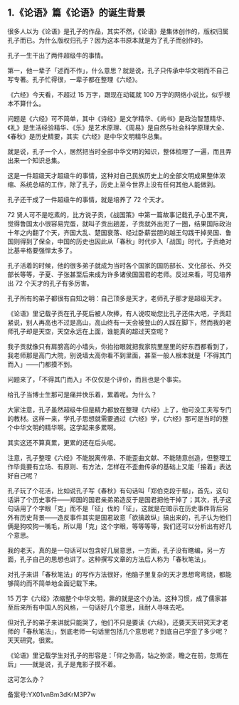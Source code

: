 ## 1.《论语》篇《论语》的诞生背景
很多人以为《论语》是孔子的作品，其实不然，《论语》是集体创作的，版权归属孔子而已。为什么版权归孔子？因为这本书原本就是为了孔子而创作的。


孔子一生干出了两件超级牛的事情。


第一，他一辈子「述而不作」，什么意思？就是说，孔子只传承中华文明而不自己写专著。孔子忙得很，一辈子都在整理《六经》。


《六经》今天看，不超过 15 万字，跟现在动辄就 100 万字的网络小说比，似乎根本不算什么。


问题是《六经》可不简单，其中《诗经》是文学精华、《尚书》是政治智慧精华、《礼》是生活经验精华、《乐》是艺术原理、《周易》是自然与社会科学原理大全、《春秋》是历史精要，其实《六经》是中华文明精华总集。


就是说，孔子一个人，居然把当时全部中华文明的知识，整体梳理了一遍，而且弄出来一个知识总集。


这是一件超级天才超级牛的事情，这种对自己民族历史上的全部文明成果整体浓缩、系统总结的工作，除了孔子，历史上至今世界上没有任何其他人能做到。


孔子还干成了一件超级牛的事情，就是培养了 72 个天才。


72 贤人可不是吃素的，比方说子贡，《战国策》中第一篇故事记载孔子心里不爽，觉得鲁国太小很容易完蛋，就叫子贡出趟差，子贡就外出兜了一圈，结果国际政治十年之内翻了个天，齐国大乱、楚国衰落、经过卧薪尝胆的越王勾践干掉吴国、鲁国则得到了保全，中国的历史也因此从「春秋」时代步入「战国」时代，子贡绝对比基辛格要强悍太多了。


孔子活着的时候，他的很多弟子就成为当时各个国家的国防部长、文化部长、外交部长等等，子夏、子张甚至后来成为许多诸侯国国君的老师。反过来看，可见培养出 72 个天才的孔子有多厉害。


孔子所有的弟子都很有自知之明：自己顶多是天才，老师孔子那才是超级天才。


《论语》里记载子贡在孔子死后被人吹捧，有人说哎呦您比孔子还伟大吧，子贡赶紧说，别人再高也不过是高山，高山终有一天会被登山的人踩在脚下，然而我的老师孔子却是天空，天空永远在上面，谁能真的超过天空呢？


我子贡就像只有肩膀高的小墙头，你抬抬眼就把我家院里屋里的好东西都看到了，我老师那是高门大院，别说墙太高你看不到里面，甚至一般人根本就是「不得其门而入」——门都摸不到。


问题来了，「不得其门而入」不仅仅是个评价，而且也是个事实。


给孔子当博士生那可是痛并快乐着，累着呢。为什么？


大家注意，孔子虽然超级牛但是精力都放在整理《六经》上了，他可没工夫写专门的教材。这样一来，学孔子思想就需要通过《六经》学，《六经》那可是当时的整个中华文明的精华啊。这学起来多累啊。


其实这还不算真累，更累的还在后头呢。


注意，孔子整理《六经》不能脱离传承、不能歪曲文献、不能随意创造，但整理工作毕竟要有立场、有原则、有方法，怎样在不歪曲传承的基础上又能「接着」表达好自己呢？


孔子玩了个花活，比如说孔子写《春秋》有句话叫「郑伯克段于鄢」，首先，这句话讲了个历史事件——郑国的国君亲弟弟造反于是国君把他干掉了；其次，孔子这句话用了个字眼「克」而不是「征」伐的「征」，这就是在暗示在历史事件背后另外有历史背景——造反事件其实是国君故意「欲擒故纵」搞出来的，孔子认为他们俩是狗咬狗一嘴毛，所以用「克」这个字眼，等等等等，我们还可以分析出有好几个意思。


我的老天，真的是一句话可以包含好几层意思，一方面，孔子没有瞎编，另一方面，孔子自己的思想也讲了。这种撰写文章的方法后人称为「春秋笔法」。


对孔子来讲「春秋笔法」的写作方法很好，他脑子里复杂的天才思想弯弯绕，都能够简约而不简单地全面记载下来。


15 万字《六经》浓缩整个中华文明，靠的就是这个办法。这种习惯，成了儒家甚至后来所有中国人的风格，一句话好几个意思，且耐人寻味去吧。


但对孔子的弟子来讲就只能哭了，他们不只是要读《六经》，还要天天研究天才老师的「春秋笔法」，到底老师一句话里包括几个意思呢？到底自己学歪了多少呢？天天研究，很累。


《论语》里记载学生对孔子的形容是：「仰之弥高，钻之弥坚，瞻之在前，忽焉在后」——就是说，孔子是鬼影子摸不着。


这可怎么办？


备案号:YX01vnBm3dKrM3P7w


